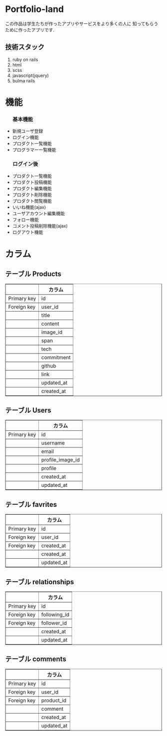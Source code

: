 <h1>Portfolio-land</h1>
この作品は学生たちが作ったアプリやサービスをより多くの人に
知ってもらうために作ったアプリです.
<h2>技術スタック</h2>
<ol>
  <li>ruby on rails</li>
  <li>html</li>
  <li>scss</li>
  <li>javascript(jquery)</li>
  <li>bulma rails</li>
</ol>

<h1>機能</h1>
<ul>
  <h3>基本機能</h3>
  <li>新規ユーザ登録</li>
  <li>ログイン機能</li>
  <li>プロダクト一覧機能</li>
  <li>プログラマー一覧機能</li>
  <h3>ログイン後</h3>
  <li>プロダクト一覧機能</li>
  <li>プロダクト投稿機能</li>
  <li>プロダクト編集機能</li>
  <li>プロダクト削除機能</li>
  <li>プロダクト閲覧機能</li>
  <li>いいね機能(ajax)</li>
  <li>ユーザアカウント編集機能</li>
  <li>フォロー機能</li>
  <li>コメント投稿削除機能(ajax)</li>
  <li>ログアウト機能</li>
</ul>

<h1>カラム</h1>
<h2>テーブル Products</h2>
<table border="1">
  <tr>
    <th></th>
    <th>カラム</th>
  </tr>
  <tr>
    <td>Primary key</td>
    <td>id</td>
  </tr>
  <tr>
    <td>Foreign key</td>
    <td>user_id</td>
  </tr>
  <tr>
    <td></td>
    <td>title</td>
  </tr>
  <tr>
    <td></td>
    <td>content</td>
  </tr>
  <tr>
    <td></td>
    <td>image_id</td>
  </tr>
  <tr>
    <td></td>
    <td>span</td>
  </tr>
  <tr>
    <td></td>
    <td>tech</td>
  </tr>
  <tr>
    <td></td>
    <td>commitment</td>
  </tr>
  <tr>
    <td></td>
    <td>github</td>
  </tr>
  <tr>
    <td></td>
    <td>link</td>
  </tr>
  <tr>
    <td></td>
    <td>updated_at</td>
  </tr>
  <tr>
    <td></td>
    <td>created_at</td>
  </tr>
</table>

<h2>テーブル Users</h2>
<table border="1">
  <tr>
    <th></th>
    <th>カラム</th>
  </tr>
  <tr>
    <td>Primary key</td>
    <td>id</td>
  </tr>
  <tr>
    <td></td>
    <td>username</td>
  </tr>
  <tr>
    <td></td>
    <td>email</td>
  </tr>
  <tr>
    <td></td>
    <td>profile_image_id</td>
  </tr>
  <tr>
    <td></td>
    <td>profile</td>
  </tr>
  <tr>
    <td></td>
    <td>created_at</td>
  </tr>
  <tr>
    <td></td>
    <td>updated_at</td>
  </tr>
</table>

<h2>テーブル favrites</h2>
<table border="1">
  <tr>
    <th></th>
    <th>カラム</th>
  </tr>
  <tr>
    <td>Primary key</td>
    <td>id</td>
  </tr>
  <tr>
    <td>Foreign key</td>
    <td>user_id</td>
  </tr>
  <tr>
    <td>Foreign key</td>
    <td>created_at</td>
  </tr>
  <tr>
    <td></td>
    <td>created_at</td>
  </tr>
  <tr>
    <td></td>
    <td>updated_at</td>
  </tr>
</table>

<h2>テーブル relationships</h2>
<table border="1">
  <tr>
    <th></th>
    <th>カラム</th>
  </tr>
  <tr>
    <td>Primary key</td>
    <td>id</td>
  </tr>
  <tr>
    <td>Foreign key</td>
    <td>following_id</td>
  </tr>
  <tr>
    <td>Foreign key</td>
    <td>follower_id</td>
  </tr>
  <tr>
    <td></td>
    <td>created_at</td>
  </tr>
  <tr>
    <td></td>
    <td>updated_at</td>
  </tr>
</table>

<h2>テーブル comments</h2>
<table border="1">
  <tr>
    <th></th>
    <th>カラム</th>
  </tr>
  <tr>
    <td>Primary key</td>
    <td>id</td>
  </tr>
  <tr>
    <td>Foreign key</td>
    <td>user_id</td>
  </tr>
  <tr>
    <td>Foreign key</td>
    <td>product_id</td>
  </tr>
  <tr>
    <td></td>
    <td>comment</td>
  </tr>
  <tr>
    <td></td>
    <td>created_at</td>
  </tr>
  <tr>
    <td></td>
    <td>updated_at</td>
  </tr>
</table>
